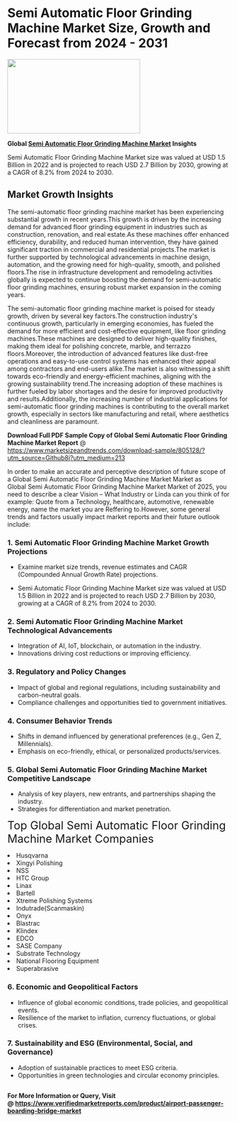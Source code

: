 <H1>Semi Automatic Floor Grinding Machine Market Size, Growth and Forecast from 2024 - 2031</H1><img class="aligncenter size-medium wp-image-584254" src="https://thirdeyenews.in/wp-content/uploads/2024/09/Global-Market-Research-300x168.jpeg" alt="" width="300" height="168" /><p><strong>Global&nbsp;<a href="https://www.marketsizeandtrends.com/download-sample/805128/?utm_source=Github8j?utm_medium=213">Semi Automatic Floor Grinding Machine Market</a> Insights</strong></p><p>Semi Automatic Floor Grinding Machine Market size was valued at USD 1.5 Billion in 2022 and is projected to reach USD 2.7 Billion by 2030, growing at a CAGR of 8.2% from 2024 to 2030.</p><p><h2>Market Growth Insights</h2> <p>The semi-automatic floor grinding machine market has been experiencing substantial growth in recent years.This growth is driven by the increasing demand for advanced floor grinding equipment in industries such as construction, renovation, and real estate.As these machines offer enhanced efficiency, durability, and reduced human intervention, they have gained significant traction in commercial and residential projects.The market is further supported by technological advancements in machine design, automation, and the growing need for high-quality, smooth, and polished floors.The rise in infrastructure development and remodeling activities globally is expected to continue boosting the demand for semi-automatic floor grinding machines, ensuring robust market expansion in the coming years.</p> <p>The semi-automatic floor grinding machine market is poised for steady growth, driven by several key factors.The construction industry's continuous growth, particularly in emerging economies, has fueled the demand for more efficient and cost-effective equipment, like floor grinding machines.These machines are designed to deliver high-quality finishes, making them ideal for polishing concrete, marble, and terrazzo floors.Moreover, the introduction of advanced features like dust-free operations and easy-to-use control systems has enhanced their appeal among contractors and end-users alike.The market is also witnessing a shift towards eco-friendly and energy-efficient machines, aligning with the growing sustainability trend.The increasing adoption of these machines is further fueled by labor shortages and the desire for improved productivity and results.Additionally, the increasing number of industrial applications for semi-automatic floor grinding machines is contributing to the overall market growth, especially in sectors like manufacturing and retail, where aesthetics and cleanliness are paramount.</p> <p><span class=""><strong>Download Full PDF Sample Copy of Global Semi Automatic Floor Grinding Machine Market Report</strong> @ <a href="https://www.marketsizeandtrends.com/download-sample/805128/?utm_source=Github8j?utm_medium=213" target="_blank">https://www.marketsizeandtrends.com/download-sample/805128/?utm_source=Github8j?utm_medium=213</a></span></p><p>In order to make an accurate and perceptive description of future scope of a Global&nbsp;Semi Automatic Floor Grinding Machine Market Market as Global&nbsp;Semi Automatic Floor Grinding Machine Market Market of 2025, you need to describe a clear Vision &ndash; What Industry or Linda can you think of for example: Quote from a Technology, healthcare, automotive, renewable energy, name the market you are Reffering to.However, some general trends and factors usually impact market reports and their future outlook include:</p><h3>1.&nbsp;<strong>Semi Automatic Floor Grinding Machine Market Growth Projections</strong></h3><ul><li>Examine market size trends, revenue estimates and CAGR (Compounded Annual Growth Rate) projections.</li><li><p>Semi Automatic Floor Grinding Machine Market size was valued at USD 1.5 Billion in 2022 and is projected to reach USD 2.7 Billion by 2030, growing at a CAGR of 8.2% from 2024 to 2030.</p></li></ul><h3>2.&nbsp;<strong>Semi Automatic Floor Grinding Machine Market Technological Advancements</strong></h3><ul><li>Integration of AI, IoT, blockchain, or automation in the industry.</li><li>Innovations driving cost reductions or improving efficiency.</li></ul><h3>3.&nbsp;<strong>Regulatory and Policy Changes</strong></h3><ul><li>Impact of global and regional regulations, including sustainability and carbon-neutral goals.</li><li>Compliance challenges and opportunities tied to government initiatives.</li></ul><h3>4.&nbsp;<strong>Consumer Behavior Trends</strong></h3><ul><li>Shifts in demand influenced by generational preferences (e.g., Gen Z, Millennials).</li><li>Emphasis on eco-friendly, ethical, or personalized products/services.</li></ul><h3>5.&nbsp;<strong>Global Semi Automatic Floor Grinding Machine Market Competitive Landscape</strong></h3><ul><li>Analysis of key players, new entrants, and partnerships shaping the industry.</li><li>Strategies for differentiation and market penetration.</li></ul><p data-pm-slice="1 1 []"><span style="color: inherit; font-family: inherit; font-size: 25px;">Top Global Semi Automatic Floor Grinding Machine Market Companies</span></p><div class="" data-test-id=""><p><li>Husqvarna</li><li> Xingyi Polishing</li><li> NSS</li><li> HTC Group</li><li> Linax</li><li> Bartell</li><li> Xtreme Polishing Systems</li><li> Indutrade(Scanmaskin)</li><li> Onyx</li><li> Blastrac</li><li> Klindex</li><li> EDCO</li><li> SASE Company</li><li> Substrate Technology</li><li> National Flooring Equipment</li><li> Superabrasive</li></p></div><h3>6.&nbsp;<strong>Economic and Geopolitical Factors</strong></h3><ul><li>Influence of global economic conditions, trade policies, and geopolitical events.</li><li>Resilience of the market to inflation, currency fluctuations, or global crises.</li></ul><h3>7.&nbsp;<strong>Sustainability and ESG (Environmental, Social, and Governance)</strong></h3><ul><li>Adoption of sustainable practices to meet ESG criteria.</li><li>Opportunities in green technologies and circular economy principles.</li></ul><h2><strong style="font-size: 14px;">For More Information or Query, Visit @&nbsp;</strong><a style="background-color: #ffffff; font-size: 14px;" href="https://www.marketsizeandtrends.com/report/semi-automatic-floor-grinding-machine-market/" target="_blank">https://www.verifiedmarketreports.com/product/airport-passenger-boarding-bridge-market</a></h2>